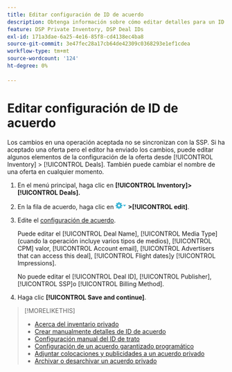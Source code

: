 ```yaml
---
title: Editar configuración de ID de acuerdo
description: Obtenga información sobre cómo editar detalles para un ID de oferta.
feature: DSP Private Inventory, DSP Deal IDs
exl-id: 171a3dae-6a25-4e16-85f8-cd4138ec4ba8
source-git-commit: 3e47fec28a17cb64de42309c0368293e1ef1cdea
workflow-type: tm+mt
source-wordcount: '124'
ht-degree: 0%

---
```


# Editar configuración de ID de acuerdo

Los cambios en una operación aceptada no se sincronizan con la SSP. Si ha aceptado una oferta pero el editor ha enviado los cambios, puede editar algunos elementos de la configuración de la oferta desde [!UICONTROL Inventory] > [!UICONTROL Deals]. También puede cambiar el nombre de una oferta en cualquier momento.

1. En el menú principal, haga clic en **[!UICONTROL Inventory]> [!UICONTROL Deals].**

1. En la fila de acuerdo, haga clic en  ![Menú Opciones](/help/dsp/assets/options-menu.png) **>[!UICONTROL edit]**.

1. Edite el [configuración de acuerdo](deal-id-settings.md).

   Puede editar el [!UICONTROL Deal Name], [!UICONTROL Media Type] (cuando la operación incluye varios tipos de medios), [!UICONTROL CPM] valor, [!UICONTROL Account email], [!UICONTROL Advertisers that can access this deal], [!UICONTROL Flight dates]y [!UICONTROL Impressions].

   No puede editar el [!UICONTROL Deal ID], [!UICONTROL Publisher], [!UICONTROL SSP]o [!UICONTROL Billing Method].

1. Haga clic **[!UICONTROL Save and continue]**.

>[!MORELIKETHIS]
>
>* [Acerca del inventario privado](private-inventory-about.md)
>* [Crear manualmente detalles de ID de acuerdo](deal-id-create.md)
>* [Configuración manual del ID de trato](deal-id-settings.md)
>* [Configuración de un acuerdo garantizado programático](programmatic-guaranteed-set-up.md)
>* [Adjuntar colocaciones y publicidades a un acuerdo privado](/help/dsp/inventory/deal-id-attach-placements.md)
>* [Archivar o desarchivar un acuerdo privado](/help/dsp/inventory/private-deal-archive-unarchive.md)

